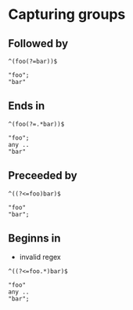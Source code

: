 # Capturing groups



## Followed by

```
^(foo(?=bar))$
```

```
"foo";
"bar"
```



## Ends in

```
^(foo(?=.*bar))$
```

```
"foo";
any ..
"bar"
```



## Preceeded by

```
^((?<=foo)bar)$
```

```
"foo"
"bar";
```


## Beginns in

- invalid regex

```
^((?<=foo.*)bar)$
```

```
"foo"
any ..
"bar";
```
